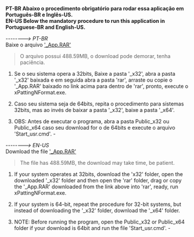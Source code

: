 **PT-BR Abaixo o procedimento obrigatório para rodar essa aplicação em Português-BR e Inglês-US.**  
**EN-US Below the mandatory procedure to run this application in Portuguese-BR and English-US.**  

*--------> PT-BR*  
Baixe o arquivo ['_App.RAR'](https://www.mediafire.com/file/gy070hhrnpv5en7/_App.rar/file)  
> O arquivo possui 488.59MB, o download pode demorar, tenha paciência.

1. Se o seu sistema opera a 32bits, Baixe a pasta '_x32', abra a pasta '_x32' baixada e em seguida abra a pasta 'rar',
arraste ou copie o '_App.RAR' baixado no link acima para dentro de 'rar', pronto, execute o xPattingNFormat.exe.

2. Caso seu sistema seja de 64bits, repita o procedimento para sistemas 32bits, mas ao invés de baixar a pasta '_x32',
baixe a pasta '_x64'.

3. OBS: Antes de executar o programa, 
     abra a pasta Public_x32 ou Public_x64 caso seu download for o de 64bits  e execute o arquivo 'Start_usr.cmd'. -    
  

*--------> EN-US*  
Download the file ['_App.RAR'](https://www.mediafire.com/file/gy070hhrnpv5en7/_App.rar/file)  
> The file has 488.59MB, the download may take time, be patient.  

1. If your system operates at 32bits, download the 'x32' folder, open the downloaded '_x32' folder and then open the 'rar' folder,
drag or copy the '_App.RAR' downloaded from the link above into 'rar', ready, run xPattingNFormat.exe.


2. If your system is 64-bit, repeat the procedure for 32-bit systems, but instead of downloading the '_x32' folder,
download the '_x64' folder.

3. NOTE: Before running the program,
      open the Public_x32 or Public_x64 folder if your download is 64bit and run the file 'Start_usr.cmd'. -
